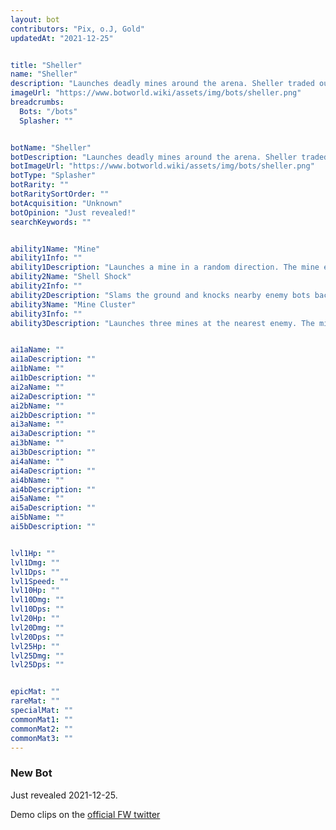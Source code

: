```yaml
---
layout: bot
contributors: "Pix, o.J, Gold"
updatedAt: "2021-12-25"


title: "Sheller"
name: "Sheller"
description: "Launches deadly mines around the arena. Sheller traded out any semblance of accuracy in favour of raw firepower."
imageUrl: "https://www.botworld.wiki/assets/img/bots/sheller.png"
breadcrumbs:
  Bots: "/bots"
  Splasher: ""


botName: "Sheller"
botDescription: "Launches deadly mines around the arena. Sheller traded out any semblance of accuracy in favour of raw firepower."
botImageUrl: "https://www.botworld.wiki/assets/img/bots/sheller.png"
botType: "Splasher"
botRarity: ""
botRaritySortOrder: ""
botAcquisition: "Unknown"
botOpinion: "Just revealed!"
searchKeywords: ""


ability1Name: "Mine"
ability1Info: ""
ability1Description: "Launches a mine in a random direction. The mine explodes once an enemy bot gets close enough"
ability2Name: "Shell Shock"
ability2Info: ""
ability2Description: "Slams the ground and knocks nearby enemy bots back"
ability3Name: "Mine Cluster"
ability3Info: ""
ability3Description: "Launches three mines at the nearest enemy. The mines explode as soon as they hit the ground"


ai1aName: ""
ai1aDescription: ""
ai1bName: ""
ai1bDescription: ""
ai2aName: ""
ai2aDescription: ""
ai2bName: ""
ai2bDescription: ""
ai3aName: ""
ai3aDescription: ""
ai3bName: ""
ai3bDescription: ""
ai4aName: ""
ai4aDescription: ""
ai4bName: ""
ai4bDescription: ""
ai5aName: ""
ai5aDescription: ""
ai5bName: ""
ai5bDescription: ""


lvl1Hp: ""
lvl1Dmg: ""
lvl1Dps: ""
lvl1Speed: ""
lvl10Hp: ""
lvl10Dmg: ""
lvl10Dps: ""
lvl20Hp: ""
lvl20Dmg: ""
lvl20Dps: ""
lvl25Hp: ""
lvl25Dmg: ""
lvl25Dps: ""


epicMat: ""
rareMat: ""
specialMat: ""
commonMat1: ""
commonMat2: ""
commonMat3: ""
---
```


### New Bot

Just revealed 2021-12-25.

Demo clips on the [official FW twitter](https://twitter.com/BotworldGame/status/1474726625262510080)
